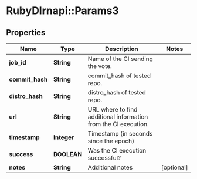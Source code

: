 # RubyDlrnapi::Params3

## Properties
Name | Type | Description | Notes
------------ | ------------- | ------------- | -------------
**job_id** | **String** | Name of the CI sending the vote.  | 
**commit_hash** | **String** | commit_hash of tested repo.  | 
**distro_hash** | **String** | distro_hash of tested repo.  | 
**url** | **String** | URL where to find additional information from the CI execution.  | 
**timestamp** | **Integer** | Timestamp (in seconds since the epoch)  | 
**success** | **BOOLEAN** | Was the CI execution successful?  | 
**notes** | **String** | Additional notes  | [optional] 


